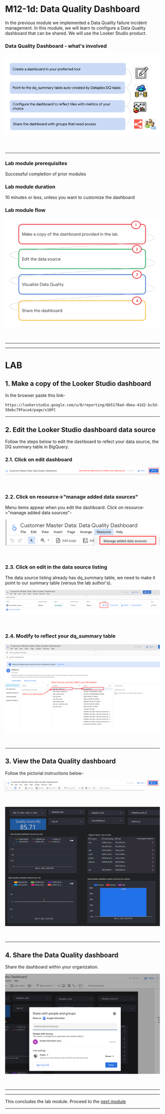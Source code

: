 # M12-1d: Data Quality Dashboard 

In the previous module we implemented a Data Quality failure incident management. In this module, we will learn to configure a Data Quality dashboard that can be shared. We will use the Looker Studio product.

### Data Quality Dashboard - what's involved

![ADQ-3](../01-images/m12-1d-dashboard-wi.png)   
<br><br>

<hr>

### Lab module prerequisites

Successful completion of prior modules

### Lab module duration

10 minutes or less, unless you want to customize the dashboard

### Lab module flow

![ADQ-3](../01-images/m12-1d-dashboard-landing-page.png)   
<br><br>

<hr>
<hr>

# LAB

## 1. Make a copy of the Looker Studio dashboard

In the browser paste this link-
```
https://lookerstudio.google.com/u/0/reporting/6b5178ad-dbea-41d2-bc5d-50abc79faca4/page/x16FC
```

<hr>

## 2. Edit the Looker Studio dashboard data source 

Follow the steps below to edit the dashboard to refect your data source, the DQ summary table in BigQuery.


### 2.1. Click on edit dashboard
![ADQ-3](../01-images/m12-1d-dashboard-01.png)   
<br><br>

### 2.2. Click on resource->"manage added data sources"

Menu items appear when you edit the dashboard. Click on resource->"manage added data sources"-

![ADQ-3](../01-images/m12-1d-dashboard-02.png)   
<br><br>

### 2.3. Click on edit in the data source listing 

The data source listing already has dq_summary table, we need to make it point to our summary table (versus the lab author's).

![ADQ-3](../01-images/m12-1d-dashboard-03.png)   
<br><br>

### 2.4. Modify to reflect your dq_summary table

![ADQ-3](../01-images/m12-1d-dashboard-04.png)   
<br><br>

<hr>

## 3. View the Data Quality dashboard

Follow the pictorial instructions below-

![ADQ-3](../01-images/m12-1d-dashboard-05.png)   
<br><br>

![ADQ-3](../01-images/m12-1d-dashboard-06.png)   
<br><br>

<hr>

## 4. Share the Data Quality dashboard

Share the dashboard within your organization.

![ADQ-3](../01-images/m12-1d-dashboard-07.png)   
<br><br>

<hr>
<hr>

This concludes the lab module. Proceed to the [next module](module-12-1e-dq-task-dq-tags.md).

<hr>
